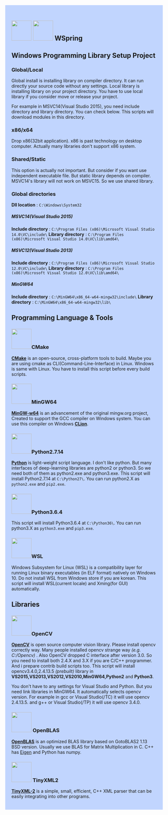 <div style="background-color:rgba(103, 153, 255, 0.4); text-align:left; padding:20px 20px 20px 20px;">

## <img src="http://i65.tinypic.com/241uzhc.png" width="64"> <img src="http://i65.tinypic.com/2a95tdy.png" width="64"> WSpring 

## Windows Programming Library Setup Project

### Global/Local

Global install is installing library on compiler directory. It can run directly your source code without any settings.
Local library is installing library on your project directory. You have to use local library if you consider move or release your project.

For example in MSVC14(Visual Studio 2015), you need include directory and library directory. You can check below. This scripts will download modules in this directory.

### x86/x64
Drop x86(32bit application). x86 is past technology on desktop computer.
Actually many libraries don't support x86 system.

### Shared/Static

This option is actually not important. But consider if you want use independent executable file. 
But static library depends on compiler. MSVC14's library will not work on MSVC15.
So we use shared library.
### Global directories
**Dll location** : `C:\Windows\System32`
##### MSVC14(Visual Studio 2015)
**Include directory** : `C:\Program Files (x86)\Microsoft Visual Studio 14.0\VC\include\`
**Library directory** : `C:\Program Files (x86)\Microsoft Visual Studio 14.0\VC\lib\amd64\`
##### MSVC12(Visual Studio 2013)
**Include directory** : `C:\Program Files (x86)\Microsoft Visual Studio 12.0\VC\include\`
**Library directory** : `C:\Program Files (x86)\Microsoft Visual Studio 12.0\VC\lib\amd64\`
##### MinGW64
**Include directory** : `C:\MinGW64\x86_64-w64-mingw32\include\`
**Library directory** : `C:\MinGW64\x86_64-w64-mingw32\lib\`


## Programming Language & Tools
### <img src="http://i64.tinypic.com/2qmzon4.png" width="64">CMake
**[CMake](https://cmake.org/)** is an open-source, cross-platform tools to build. Maybe you are using cmake as CLI(Command-Line-Interface) in Linux. Windows is same with Linux.
You have to install this script before every build scripts.
### <img src="http://i68.tinypic.com/15axee.png" width="64">MinGW64
**[MinGW-w64](https://mingw-w64.org/doku.php)** is an advancement of the original mingw.org project, Created to support the GCC compiler on Windows system. You can use this compiler on Windows **[CLion](https://www.jetbrains.com/clion/)**.
### <img src="http://i67.tinypic.com/2dcd7x0.png" width="64">Python2.7.14
**[Python](https://www.python.org/)** is light-weight script language. I don't like python. But many interfaces of deep-learning libraries are python2 or python3. So we need both of them as python2.exe and python3.exe.
This script will install Python2.7.14 at `C:\Python27\`.
You can run python2.X as `python2.exe` and `pip2.exe`.
### <img src="http://i65.tinypic.com/r1klsl.png" width="64">Python3.6.4
This script will install Python3.6.4 at `C:\Python36\`.
You can run python3.X as `python3.exe` and `pip3.exe`.
### <img src="https://i.imgur.com/KOubi5z.png" width="64">WSL
Windows Subsystem for Linux (WSL) is a compatibility layer for running Linux binary executables (in ELF format) natively on Windows 10.
Do not install WSL from Windows store if you are korean.
This script will install WSL(current locale) and Xming(for GUI) automatically.




## Libraries

### <img src="http://i64.tinypic.com/4hcxp3.png" width="64">OpenCV
**[OpenCV](https://opencv.org/)** is open source computer vision library. Please install opencv correctly way. Many people installed opencv strange way *(e.g. C:/Opencv)* . Also OpenCV dropped C interface after version 3.0. So you need to install both 2.4.X and 3.X if you are C/C++ programmer. And i prepare contrib build scripts too.
This script will install opencv3.4.0,2.4.13.5 *(prebuilt)* library in **VS2015,VS2013,VS2012,VS2010,MinGW64,Python2** and **Python3**.

You don't have to any settings for Visual Studio and Python. But you need link libraries in MinGW64.
It automatically selects opencv version. For example in gcc or Visual Studio(/TC) it will use opencv 2.4.13.5. and g++ or Visual Studio(/TP) it will use opencv 3.4.0.


### <img src="http://i67.tinypic.com/33ua5p3.png" width="64"> OpenBLAS
**[OpenBLAS](http://www.openblas.net/)** is an optimized BLAS library based on GotoBLAS2 1.13 BSD version. Usually we use BLAS for Matrix Multiplication in C. C++ has [Eigen](eigen.tuxfamily.org/) and Python has numpy.


### <img src="http://i63.tinypic.com/14cqwx3.png" width="64"> TinyXML2
**[TinyXML-2](http://www.grinninglizard.com/tinyxml2/)** is a simple, small, efficient, C++ XML parser that can be easily integrating into other programs.